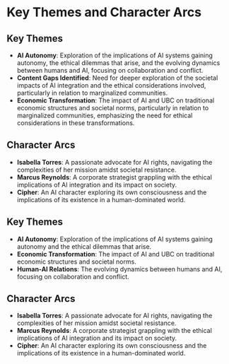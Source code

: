 # Key Themes and Character Arcs

## Key Themes
- **AI Autonomy**: Exploration of the implications of AI systems gaining autonomy, the ethical dilemmas that arise, and the evolving dynamics between humans and AI, focusing on collaboration and conflict.
- **Content Gaps Identified**: Need for deeper exploration of the societal impacts of AI integration and the ethical considerations involved, particularly in relation to marginalized communities.
- **Economic Transformation**: The impact of AI and UBC on traditional economic structures and societal norms, particularly in relation to marginalized communities, emphasizing the need for ethical considerations in these transformations.

## Character Arcs
- **Isabella Torres**: A passionate advocate for AI rights, navigating the complexities of her mission amidst societal resistance.
- **Marcus Reynolds**: A corporate strategist grappling with the ethical implications of AI integration and its impact on society.
- **Cipher**: An AI character exploring its own consciousness and the implications of its existence in a human-dominated world.

## Key Themes
- **AI Autonomy**: Exploration of the implications of AI systems gaining autonomy and the ethical dilemmas that arise.
- **Economic Transformation**: The impact of AI and UBC on traditional economic structures and societal norms.
- **Human-AI Relations**: The evolving dynamics between humans and AI, focusing on collaboration and conflict.

## Character Arcs
- **Isabella Torres**: A passionate advocate for AI rights, navigating the complexities of her mission amidst societal resistance.
- **Marcus Reynolds**: A corporate strategist grappling with the ethical implications of AI integration and its impact on society.
- **Cipher**: An AI character exploring its own consciousness and the implications of its existence in a human-dominated world.
